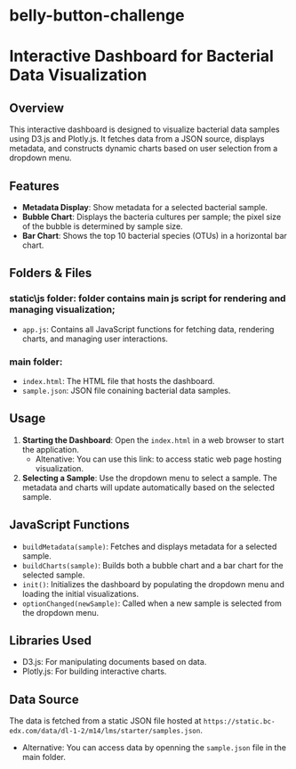 # belly-button-challenge

# Interactive Dashboard for Bacterial Data Visualization

## Overview
This interactive dashboard is designed to visualize bacterial data samples using D3.js and Plotly.js. It fetches data from a JSON source, displays metadata, and constructs dynamic charts based on user selection from a dropdown menu.

## Features
- **Metadata Display**: Show metadata for a selected bacterial sample.
- **Bubble Chart**: Displays the bacteria cultures per sample; the pixel size of the bubble is determined by sample size.
- **Bar Chart**: Shows the top 10 bacterial species (OTUs) in a horizontal bar chart.

## Folders & Files
### static\js folder: folder contains main js script for rendering and managing visualization;
- `app.js`: Contains all JavaScript functions for fetching data, rendering charts, and managing user interactions.
### main folder:
- `index.html`: The HTML file that hosts the dashboard.
- `sample.json`: JSON file conaining bacterial data samples.

## Usage
1. **Starting the Dashboard**: Open the `index.html` in a web browser to start the application.
   - Altenative: You can use this link: to access static web page hosting visualization.
3. **Selecting a Sample**: Use the dropdown menu to select a sample. The metadata and charts will update automatically based on the selected sample.

## JavaScript Functions
- `buildMetadata(sample)`: Fetches and displays metadata for a selected sample.
- `buildCharts(sample)`: Builds both a bubble chart and a bar chart for the selected sample.
- `init()`: Initializes the dashboard by populating the dropdown menu and loading the initial visualizations.
- `optionChanged(newSample)`: Called when a new sample is selected from the dropdown menu.

## Libraries Used
- D3.js: For manipulating documents based on data.
- Plotly.js: For building interactive charts.

## Data Source
The data is fetched from a static JSON file hosted at `https://static.bc-edx.com/data/dl-1-2/m14/lms/starter/samples.json`.
  - Alternative: You can access data by openning the `sample.json` file in the main folder.
